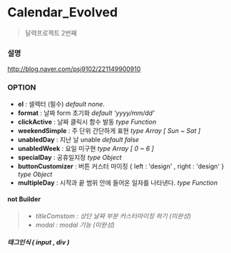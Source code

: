 # Calendar_Evolved

> 달력프로젝트 2번째 

### 설명

<http://blog.naver.com/psj9102/221149900910>


### OPTION

* **el** : 셀렉터 (필수) *default none*.
* **format** : 날짜 form 초기화  *default 'yyyy/mm/dd'*
* **clickActive** : 날짜 클릭시 함수 발동 *type Function* 
* **weekendSimple** : 주 단위 간단하게 표현 *type Array [ Sun ~ Sat ]* 
* **unabledDay** : 지난 날 unable  *default false* 
* **unabledWeek** : 요일 미구현  *type Array [ 0 ~ 6 ]* 
* **specialDay** : 공휴일지정 *type Object* 
* **buttonCustomizer** : 버튼 커스터 마이징 { left : 'design' , right : 'design' } *type Object*
* **multipleDay** : 시작과 끝 범위 안에 들어온 일자를 나타낸다. *type Function*


#### not Builder

> * *titleComstom : 상단 날짜 부분 커스터마이징 하기 (미완성)*
> * *modal : modal 기능 (미완성)*

##### 태그인식 ( input , div )